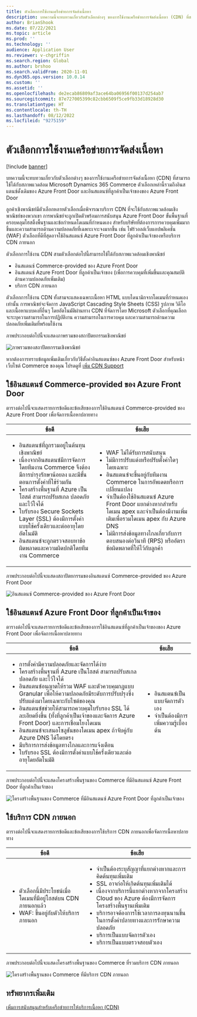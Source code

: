 ```yaml
---
title: ตัวเลือกการใช้งานเครือข่ายการจัดส่งเนื้อหา
description: บทความนี้จะทบทวนเกี่ยวกับตัวเลือกต่างๆ ของการใช้งานเครือข่ายการจัดส่งเนื้อหา (CDN) ที่สามารถใช้ได้กับสภาพแวดล้อม Microsoft Dynamics 365 Commerce ตัวเลือกเหล่านี้รวมถึงอินสแตนซ์ดั้งเดิมของ Azure Front Door และอินสแตนซ์ที่ลูกค้าเป็นเจ้าของของ Azure Front Door
author: BrianShook
ms.date: 07/22/2021
ms.topic: article
ms.prod: ''
ms.technology: ''
audience: Application User
ms.reviewer: v-chgriffin
ms.search.region: Global
ms.author: brshoo
ms.search.validFrom: 2020-11-01
ms.dyn365.ops.version: 10.0.14
ms.custom: ''
ms.assetid: ''
ms.openlocfilehash: de2ecab86809af3ace64ba06956f00137d254ab7
ms.sourcegitcommit: 87e727005399c82cbb6509f5ce9fb33d18928d30
ms.translationtype: HT
ms.contentlocale: th-TH
ms.lasthandoff: 08/12/2022
ms.locfileid: "9275159"
---
```

# <a name="content-delivery-network-implementation-options"></a>ตัวเลือกการใช้งานเครือข่ายการจัดส่งเนื้อหา

[!include [banner](includes/banner.md)]

บทความนี้จะทบทวนเกี่ยวกับตัวเลือกต่างๆ ของการใช้งานเครือข่ายการจัดส่งเนื้อหา (CDN) ที่สามารถใช้ได้กับสภาพแวดล้อม Microsoft Dynamics 365 Commerce ตัวเลือกเหล่านี้รวมถึงอินสแตนซ์ดั้งเดิมของ Azure Front Door และอินสแตนซ์ที่ลูกค้าเป็นเจ้าของของ Azure Front Door

ลูกค้าเชิงพาณิชย์มีตัวเลือกหลายตัวเลือกเมื่อพิจารณาบริการ CDN ที่จะใช้กับสภาพแวดล้อมเชิงพาณิชย์ของพวกเขา การพาณิชย์จะถูกเปิดตัวพร้อมการสนับสนุน Azure Front Door ขั้นพื้นฐานที่ครอบคลุมโฮสติ้งพื้นฐานและข้อกำหนดโดเมนที่กำหนดเอง สำหรับบริษัทที่ต้องการการควบคุมเพิ่มมากขึ้นและความสามารถด้านความปลอดภัยที่เฉพาะเจาะจงมากขึ้น เช่น ไฟร์วอลล์เว็บแอปพลิเคชัน (WAF) ตัวเลือกที่ดีที่สุดอาจใช้อินสแตนซ์ Azure Front Door ที่ลูกค้าเป็นเจ้าของหรือบริการ CDN ภายนอก

ตัวเลือกการใช้งาน CDN สามตัวเลือกต่อไปนี้สามารถใช้ได้กับสภาพแวดล้อมเชิงพาณิชย์

- อินสแตนซ์ Commerce-provided ของ Azure Front Door
- อินสแตนซ์ Azure Front Door ที่ลูกค้าเป็นเจ้าของ (เพื่อการควบคุมที่เพิ่มขึ้นและคุณสมบัติด้านความปลอดภัยเพิ่มเติม)
- บริการ CDN ภายนอก

ตัวเลือกการใช้งาน CDN ทั้งสามจะแสดงเฉพาะเนื้อหา HTML แบบไดนามิกจากโดเมนที่กำหนดเองเท่านั้น การพาณิชย์จะจัดการ JavaScript Cascading Style Sheets (CSS) รูปภาพ วิดีโอ และเนื้อหาแบบคงที่อื่นๆ โดยอัตโนมัติผ่านทาง CDN ที่จัดการโดย Microsoft ตัวเลือกที่คุณเลือกจะระบุความสามารถในการปฏิบัติงาน ความสามารถในการควบคุม และความสามารถด้านความปลอดภัยเพิ่มเติมที่พร้อมใช้งาน

ภาพประกอบต่อไปนี้จะแสดงภาพรวมของสถาปัตยกรรมเชิงพาณิชย์

![ภาพรวมของสถาปัตยกรรมเชิงพาณิชย์](media/Commerce_CDN-Option_ComparisonModels.png)

หากต้องการทราบข้อมูลเพิ่มเติมเกี่ยวกับวิธีตั้งค่าอินสแตนซ์ของ Azure Front Door สำหรับหน้าเว็บไซต์ Commerce ของคุณ โปรดดูที่ [เพิ่ม CDN Support](add-cdn-support.md)

## <a name="use-the-commerce-provided-azure-front-door-instance"></a>ใช้อินสแตนซ์ Commerce-provided ของ Azure Front Door

ตารางต่อไปนี้จะแสดงรายการข้อดีและข้อเสียของการใช้อินสแตนซ์ Commerce-provided ของ Azure Front Door เพื่อจัดการเนื้อหาปลายทาง

| ข้อดี | ข้อเสีย |
|------|------|
| <ul><li>อินสแตนซ์ที่ถูกรวมอยู่ในต้นทุนเชิงพาณิชย์</li><li>เนื่องจากอินสแตนซ์มีการจัดการโดยทีมงาน Commerce จึงต้องมีการบํารุงรักษาน้อยลง และมีขั้นตอนการตั้งค่าที่ใช้ร่วมกัน</li><li>โครงสร้างพื้นฐานที่ Azure เป็นโฮสต์ สามารถปรับสเกล ปลอดภัย และไว้ใจได้</li><li>ใบรับรอง Secure Sockets Layer (SSL) ต้องมีการตั้งค่าแบบใช้ครั้งเดียวและต่ออายุโดยอัตโนมัติ</li><li>อินสแตนซ์จะถูกตรวจสอบหาข้อผิดพลาดและความผิดปกติโดยทีมงาน Commerce</li></ul> | <ul><li>WAF ไม่ได้รับการสนับสนุน</li><li>ไม่มีการปรับแต่งหรือปรับตั้งค่าใดๆ โดยเฉพาะ</li><li>อินสแตนซ์จะขึ้นอยู่กับทีมงาน Commerce ในการอัพเดตหรือการเปลี่ยนแปลง</li><li>จำเป็นต้องใช้อินสแตนซ์ Azure Front Door แยกต่างหากสำหรับโดเมน apex และจำเป็นต้องมีงานเพิ่มเติมเพื่อรวมโดเมน apex กับ Azure DNS</li><li>ไม่มีการส่งข้อมูลทางไกลเกี่ยวกับการตอบสนองต่อวินาที (RPS) หรืออัตราข้อผิดพลาดที่ให้ไว้กับลูกค้า</li></ul> |

ภาพประกอบต่อไปนี้จะแสดงสถาปัตยกรรมของอินสแตนซ์ Commerce-provided ของ Azure Front Door

![อินสแตนซ์ Commerce-provided ของ Azure Front Door](media/Commerce_CDN-Option_CommerceFrontDoor.png)

## <a name="use-a-customer-owned-azure-front-door-instance"></a>ใช้อินสแตนซ์ Azure Front Door ที่ลูกค้าเป็นเจ้าของ

ตารางต่อไปนี้จะแสดงรายการข้อดีและข้อเสียของการใช้อินสแตนซ์ที่ลูกค้าเป็นเจ้าของของ Azure Front Door เพื่อจัดการเนื้อหาปลายทาง

| ข้อดี | ข้อเสีย |
|------|------|
| <ul><li>การตั้งค่ามีความปลอดภัยและจัดการได้ง่าย</li><li>โครงสร้างพื้นฐานที่ Azure เป็นโฮสต์ สามารถปรับสเกล ปลอดภัย และไว้ใจได้</li><li>อินสแตนซ์อนุญาตให้รวม WAF และตัวควบคุมกฎแบบ Granular เพื่อให้ความปลอดภัยมีระดับการปรับปรุงซึ่งปรับแต่งมาโดยเฉพาะกับไซต์ของคุณ</li><li>อินสแตนซ์ชช่วยให้สามารถควบคุมใบรับรอง SSL ได้ละเอียดยิ่งขึ้น (ทั้งที่ลูกค้าเป็นเจ้าของและจัดการ Azure Front Door) และการเชื่อมโยงโดเมน</li><li>อินสแตนซ์จะเสนอโซลูชันของโดเมน apex ถ้าจับคู่กับ Azure DNS ได้โดยตรง</li><li>มีบริการการส่งข้อมูลทางไกลและการแจ้งเตือน</li><li>ใบรับรอง SSL ต้องมีการตั้งค่าแบบใช้ครั้งเดียวและต่ออายุโดยอัตโนมัติ</li></ul> | <ul><li>อินสแตนซ์เป็นแบบจัดการตัวเอง</li><li>จำเป็นต้องมีการเพิ่มความรู้เบื้องต้น</li></ul> |

ภาพประกอบต่อไปนี้จะแสดงโครงสร้างพื้นฐานของ Commerce ที่มีอินสแตนซ์ Azure Front Door ที่ลูกค้าเป็นเจ้าของ

![โครงสร้างพื้นฐานของ Commerce ที่มีอินสแตนซ์ Azure Front Door ที่ลูกค้าเป็นเจ้าของ](media/Commerce_CDN-Option_CustomerOwnedAzureFrontDoor.png)

## <a name="use-an-external-cdn-service"></a>ใช้บริการ CDN ภายนอก

ตารางต่อไปนี้จะแสดงรายการข้อดีและข้อเสียของการใช้บริการ CDN ภายนอกเพื่อจัดการเนื้อหาปลายทาง

| ข้อดี | ข้อเสีย |
|------|------|
| <ul><li>ตัวเลือกนี้มีประโยชน์เมื่อโดเมนที่มีอยู่โฮสต์บน CDN ภายนอกแล้ว</li><li>WAF: ขึ้นอยู่กับตัวให้บริการภายนอก</li></ul> | <ul><li>จำเป็นต้องระบุสัญญาที่แยกต่างหากและการคิดต้นทุนเพิ่มเติม</li><li>SSL อาจก่อให้เกิดต้นทุนเพิ่มเติมได้</li><li>เนื่องจากบริการนี้แยกต่างหากจากโครงสร้าง Cloud ของ Azure ต้องมีการจัดการโครงสร้างพื้นฐานเพิ่มเติม</li><li>บริการอาจต้องการใช้เวลาการลงทุนนานขึ้นในการตั้งค่าปลายทางและการรักษาความปลอดภัย</li><li>บริการเป็นแบบจัดการตัวเอง</li><li>บริการเป็นแบบตรวจสอบตัวเอง</li></ul> |

ภาพประกอบต่อไปนี้จะแสดงโครงสร้างพื้นฐานของ Commerce ที่รวมบริการ CDN ภายนอก

![โครงสร้างพื้นฐานของ Commerce ที่มีบริการ CDN ภายนอก](media/Commerce_CDN-Option_ExternalFrontDoor.png)

## <a name="additional-resources"></a>ทรัพยากรเพิ่มเติม

[เพิ่มการสนับสนุนสำหรับเครือข่ายการให้บริการเนื้อหา (CDN)](add-cdn-support.md)
